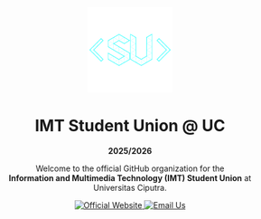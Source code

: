 <div align="center">

<img src="./assets/logo.png" alt="IMT SU Logo" width="150" /> 

<h1>IMT Student Union @ UC</h1>
<p><strong>2025/2026</strong></p>

<p>
Welcome to the official GitHub organization for the
<br />
<b>Information and Multimedia Technology (IMT) Student Union</b> at Universitas Ciputra.
</p>

<!-- Badges -->
<p>
<a href="https://simawa-imtuc.com">
<img src="https://img.shields.io/badge/Official%20Website-4285F4?logo=GoogleChrome&logoColor=white" alt="Official Website">
</a>
<a href="mailto:techsuimt@gmail.com">
<img src="https://img.shields.io/badge/Gmail-D14836?logo=gmail&logoColor=white" alt="Email Us">
</a>
</p>
</div>
